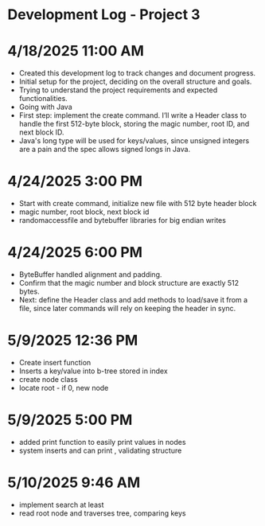 # **Development Log - Project 3**

# 4/18/2025 11:00 AM
- Created this development log to track changes and document progress.
- Initial setup for the project, deciding on the overall structure and goals.
- Trying to understand the project requirements and expected functionalities.
- Going with Java 
- First step: implement the create command. I’ll write a Header class to handle the first 512-byte block, storing the magic number, root ID, and next block ID. 
- Java's long type will be used for keys/values, since unsigned integers are a pain and the spec allows signed longs in Java.

# 4/24/2025 3:00 PM
- Start with create command, initialize new file with 512 byte header block
- magic number, root block, next block id
- randomaccessfile and bytebuffer libraries for big endian writes

# 4/24/2025 6:00 PM
- ByteBuffer handled alignment and padding. 
- Confirm that the magic number and block structure are exactly 512 bytes. 
- Next: define the Header class and add methods to load/save it from a file, since later commands will rely on keeping the header in sync.

# 5/9/2025 12:36 PM
- Create insert function
- Inserts a key/value into b-tree stored in index
- create node class
- locate root - if 0, new node

# 5/9/2025 5:00 PM
- added print function to easily print values in nodes
- system inserts and can print , validating structure 

# 5/10/2025 9:46 AM
- implement search at least
- read root node and traverses tree, comparing keys 